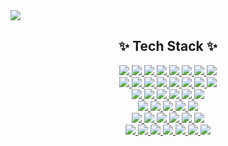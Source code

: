 <img src="https://capsule-render.vercel.app/api?type=waving&color==0:A6E3E9,100:71C9CE&text=Jinwoo%20Lim&animation=twinkling&hfontColor=A4F3E5&fontAlign=45&height=200&fontSize=50" />

<h2 align="center">✨ Tech Stack ✨</h2>
<p align="center">
  <a href="https://github.com/j1nnnn">
    <img src="https://img.shields.io/badge/C-2300599C?style=flat&logo=C&logoColor=white" />
    <img src="https://img.shields.io/badge/C%23-23239120?style=flat&logo=c-sharp&logoColor=white" />
    <img src="https://img.shields.io/badge/C++-2300599C?style=flat&logo=c%2B%2B&logoColor=white" />
    <img src="https://img.shields.io/badge/Java-23ED8B00?style=flat&logo=Java&logoColor=white"/>
    <img src="https://img.shields.io/badge/Python-3776AB?style=flat&logo=Python&logoColor=white"/> 
    <img src="https://img.shields.io/badge/Swift-F54A2A?style=flat&logo=swift&logoColor=white"/>
    <img src="https://img.shields.io/badge/Kotlin-237F52FF?style=flat&logo=kotlin&logoColor=white"/>
    <img src="https://img.shields.io/badge/latex-23008080?style=flat&logo=latex&logoColor=white"/>
    <br/>
    <img src="https://img.shields.io/badge/Atom-2366595C?style=flat&logo=atom&logoColor=white"/>
    <img src="https://img.shields.io/badge/Eclipse-FE7A16?style=flat&logo=Eclipse&logoColor=white"/>
    <img src="https://img.shields.io/badge/sublime_text-23575757?style=flat&logo=sublime-text&logoColor=important"/>
    <img src="https://img.shields.io/badge/Pycharm-143?style=flat&logo=pycharm&logoColor=black&color=black&labelColor=green"/>
    <img src="https://img.shields.io/badge/Replit-DD1200?style=flat&logo=Replit&logoColor=white"/>
    <img src="https://img.shields.io/badge/Visual%20Studio%20Code-0078d7?style=flat&logo=visual-studio-code&logoColor=white"/>
    <img src="https://img.shields.io/badge/Visual%20Studio-5C2D91?style=flat&logo=visual-studio&logoColor=white"/>
    <img src="https://img.shields.io/badge/Xcode-007ACC?style=flat&logo=Xcode&logoColor=white"/>
    <br/>
    <img src="https://img.shields.io/badge/PHP-23777BB4?style=flat&logo=php&logoColor=white"/>
    <img src="https://img.shields.io/badge/JavaScript-F7DF1E?style=flat&logo=Javascript&logoColor=white"/> 
    <img src="https://img.shields.io/badge/React-61DAFB?style=flat&logo=React&logoColor=white"/> 
    <img src="https://img.shields.io/badge/HTML5-E34F26?style=flat&logo=HTML5&logoColor=white"/> 
    <img src="https://img.shields.io/badge/Node.js-339933?style=flat&logo=Node.js&logoColor=white"/> 
    <img src="https://img.shields.io/badge/Redux-764ABC?style=flat&logo=Redux&logoColor=white"/> 
    <br/>
    <img src="https://img.shields.io/badge/MongoDB-47A248?style=flat&logo=MongoDB&logoColor=white"/> 
    <img src="https://img.shields.io/badge/Heroku-23430098?style=flat&logo=heroku&logoColor=white"/>
    <img src="https://img.shields.io/badge/AWS-23FF9900?style=flat&logo=amazon-aws&logoColor=white" />
    <img src="https://img.shields.io/badge/Firebase-23039BE5?style=flat&logo=firebase" />
    <img src="https://img.shields.io/badge/Oracle-f80000?style=flat&logo=oracle&logoColor=white"/>
    <br/>
    <img src="https://img.shields.io/badge/CSS-1572B66?style=flat&logo=CSS3&logoColor=white"/> 
    <img src="https://img.shields.io/badge/Bootstrap-7952B3?style=flat&logo=Bootstrap&logoColor=white"/> 
    <img src="https://img.shields.io/badge/styled%20components-DB7093?style=flat&logo=styled-components&logoColor=white"/> 
    <img src="https://img.shields.io/badge/Github-181717?style=flat&logo=GitHub&logoColor=white"/>
    <img src="https://img.shields.io/badge/Git-23F05033?style=flat&logo=git=logoColor=white"/>
    <img src="https://img.shields.io/badge/Github%20Pages-121013?style=flat&logo=github&logoColor=white" />
    <br/>
    <img src="https://img.shields.io/badge/Microsoft_Office-D83B01?style=flat&logo=microsoft-office&logoColor=white"/>
    <img src="https://img.shields.io/badge/Microsoft_SharePoint-0078D4?style=flat&logo=microsoft-sharepoint&pointcolor=white"/>
    <img src="https://img.shields.io/badge/Jira-230A0FFF?style=flat&logo=jira&logoColor=white"/>
    <img src="https://img.shields.io/badge/Confluence-23172BF4?style=flat&logo=confluence&logoColor=white"/>
    <img src="https://img.shields.io/badge/Splunk-23000000?style=flat&logo=splunk&logoColor=white" />
    <img src="https://img.shields.io/badge/Trello-23026AA7?style=flat&logo=Trello&logoColor=white"/>
    <img src="https://img.shields.io/badge/Jenkins-232C5263?style=flat&logo=jenkins&logoColor=white"/>
    <br/>
  </a>
</p>
<br/><br/>
<!--
**j1nnnn/j1nnnn** is a ✨ _special_ ✨ repository because its `README.md` (this file) appears on your GitHub profile.

Here are some ideas to get you started:

- 🔭 I’m currently working on ...
- 🌱 I’m currently learning ...
- 👯 I’m looking to collaborate on ...
- 🤔 I’m looking for help with ...
- 💬 Ask me about ...
- 📫 How to reach me: ...
- 😄 Pronouns: ...
- ⚡ Fun fact: ...
-->
